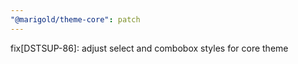 ```yaml
---
"@marigold/theme-core": patch
---
```


fix[DSTSUP-86]: adjust select and combobox styles for core theme

